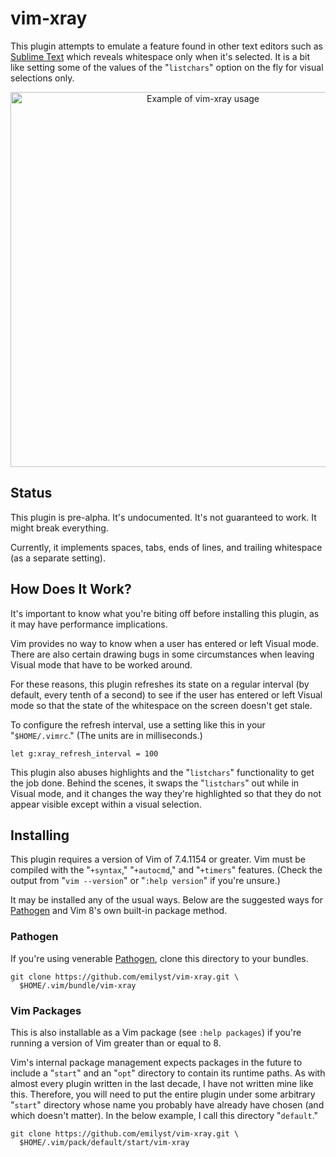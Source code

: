 vim-xray
=====================

This plugin attempts to emulate a feature found in other text editors
such as [Sublime Text] which reveals whitespace only when it's selected.
It is a bit like setting some of the values of the "`listchars`" option
on the fly for visual selections only.

<p align="center">
<img src="example.gif" alt="Example of vim-xray usage" width="600px" />
</p>


Status
------

This plugin is pre-alpha. It's undocumented. It's not guaranteed to
work. It might break everything.

Currently, it implements spaces, tabs, ends of lines, and trailing
whitespace (as a separate setting).


How Does It Work?
-----------------

It's important to know what you're biting off before installing this
plugin, as it may have performance implications.

Vim provides no way to know when a user has entered or left Visual mode.
There are also certain drawing bugs in some circumstances when leaving
Visual mode that have to be worked around.

For these reasons, this plugin refreshes its state on a regular interval
(by default, every tenth of a second) to see if the user has entered or
left Visual mode so that the state of the whitespace on the screen
doesn't get stale.

To configure the refresh interval, use a setting like this in your
"`$HOME/.vimrc`." (The units are in milliseconds.)

    let g:xray_refresh_interval = 100

This plugin also abuses highlights and the "`listchars`" functionality
to get the job done. Behind the scenes, it swaps the "`listchars`" out
while in Visual mode, and it changes the way they're highlighted so that
they do not appear visible except within a visual selection.


Installing
----------

This plugin requires a version of Vim of 7.4.1154 or greater. Vim must
be compiled with the "`+syntax`," "`+autocmd`," and "`+timers`"
features. (Check the output from "`vim --version`" or "`:help version`"
if you're unsure.)

It may be installed any of the usual ways. Below are the suggested ways
for [Pathogen] and Vim 8's own built-in package method.


### Pathogen ###

If you're using venerable [Pathogen], clone this directory to your
bundles.

    git clone https://github.com/emilyst/vim-xray.git \
      $HOME/.vim/bundle/vim-xray


### Vim Packages ###

This is also installable as a Vim package (see `:help packages`) if
you're running a version of Vim greater than or equal to 8.

Vim's internal package management expects packages in the future to
include a "`start`" and an "`opt`" directory to contain its runtime
paths. As with almost every plugin written in the last decade, I have
not written mine like this. Therefore, you will need to put the entire
plugin under some arbitrary "`start`" directory whose name you probably
have already have chosen (and which doesn't matter). In the below
example, I call this directory "`default`."

    git clone https://github.com/emilyst/vim-xray.git \
      $HOME/.vim/pack/default/start/vim-xray


[Sublime Text]: https://www.sublimetext.com
[example]: example.gif
[Pathogen]: https://github.com/tpope/vim-pathogen

